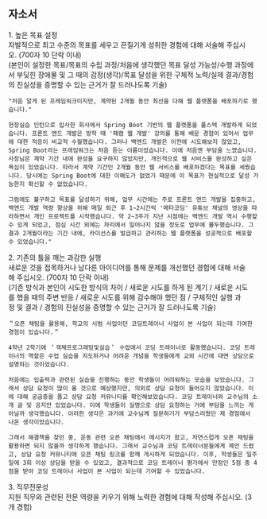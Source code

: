 ## 자소서
  
1. 높은 목표 설정  
자발적으로 최고 수준의 목표를 세우고 끈질기게 성취한 경험에 대해 서술해 주십시오. (700자 10 단락 이내)   
(본인이 설정한 목표/목표의 수립 과정/처음에 생각했던 목표 달성 가능성/수행 과정에서 부딪힌 장애물 및 그 때의 감정(생각)/목표 달성을 위한 구체적 노력/실제 결과/경험의 진실성을 증명할 수 있는 근거가 잘 드러나도록 기술)

```
"처음 알게 된 프레임워크이지만, 계약된 2개월 동안 최선을 다해 웹 플랫폼을 배포하기로 했습니다."

현장실습 인턴으로 입사한 회사에서 Spring Boot 기반의 웹 플랫폼을 풀스택 개발하게 되었습니다. 프론트 엔드 개발은 방학 때 '패캠 웹 개발' 강의를 통해 배운 경험이 있어서 업무에 대한 적응이 비교적 수월했습니다. 그러나 백엔드 개발은 이전에 시도해보지 않았고, Spring Boot라는 프레임워크는 처음 듣는 이름이었습니다. 이에 처음엔 부담을 느꼈습니다. 사장님은 계약 기간 내에 완성을 요구하지 않았지만, 개인적으로 웹 서비스를 완성하고 싶은 욕심이 있었습니다. 따라서 계약 기간인 2개월 동안 웹 서비스를 배포하겠다는 목표를 세웠습니다. 당시에는 Spring Boot에 대한 이해도가 없었기 때문에 이 목표가 현실적으로 달성 가능한지 확신할 수 없었습니다.

그럼에도 불구하고 목표를 달성하기 위해, 업무 시간에는 주로 프론트 엔드 개발을 집중하고, 백엔드 개발 역량 향상을 위해 매일 퇴근 후 1~2시간씩 '메타코딩' 유튜브 채널의 영상을 따라하면서 개인 프로젝트를 시작했습니다. 약 2~3주가 지난 시점에는 백엔드 개발 역시 수행할 수 있게 되었고, 점심 시간 외에는 자리에서 일어나지 않을 정도로 업무에 몰두했습니다. 그 결과 2개월이라는 기간 내에, 라이선스를 발급하고 관리하는 웹 플랫폼을 성공적으로 배포할 수 있었습니다."
```

2. 기존의 틀을 깨는 과감한 실행  
새로운 것을 접목하거나 남다른 아이디어를 통해 문제를 개선했던 경험에 대해 서술해 주십시오. (700자 10 단락 이내)  
(기존 방식과 본인이 시도한 방식의 차이 / 새로운 시도를 하게 된 계기 / 새로운 시도를 했을 때의 주변 반응 / 새로운 시도를 위해 감수해야 했던 점 / 구체적인 실행 과정 및 결과 / 경험의 진실성을 증명할 수 있는 근거가 잘 드러나도록 기술)

```
＂오픈 채팅을 활용해, 학교의 시범 사업이던 코딩트레이너 사업이 본 사업이 되는데 기여한 경험이 있습니다.＂

4학년 2학기에 ＇객체프로그래밍및실습＇ 수업에서 코딩 트레이너로 활동했습니다. 코딩 트레이너의 역할은 수업 실습을 지도하거나 어려운 개념을 학생들에게 교외 시간에 대면 상담으로 설명하는 것이었습니다.

처음에는 입출력과 관련된 실습을 진행하는 동안 학생들이 어려워하는 모습을 보았습니다. 그래서 상담 요청이 많이 올 것으로 예상했지만, 의외로 상담 요청이 들어오지 않았습니다. 이에 대해 궁금증을 품고 상담 요청 커뮤니티를 확인해보았습니다. 코딩 트레이너와 교수님의 소개 글 및 공지만 있었습니다. 이에 학생들이 실명으로 상담 요청하는 거에 부담을 느끼는 게 아닐까 생각했습니다. 이러한 생각은 과거에 교수님께 질문하기가 부담스러웠던 제 경험에서 나온 생각이었습니다.

그래서 해결책을 찾던 중, 운동 관련 오픈 채팅에서 메시지가 왔고, 자연스럽게 오픈 채팅을 활용하면 되지 않을까 생각하게 됐습니다. 그래서 교수님과 코딩 트레이너분들에게 제안 드렸고, 상담 요청 커뮤니티에 오픈 채팅 링크를 함께 게시하게 되었습니다. 이후, 학생들은 일주일에 3회 이상 상담을 받을 수 있었고, 결과적으로 코딩 트레이너 평가에서 만점인 5점 중 4점을 받아 코딩 트레이너 사업이 본 사업이 되는데 기여할 수 있었습니다.
```

3. 직무전문성  
지원 직무와 관련된 전문 역량을 키우기 위해 노력한 경험에 대해 작성해 주십시오. (3개 경험)

